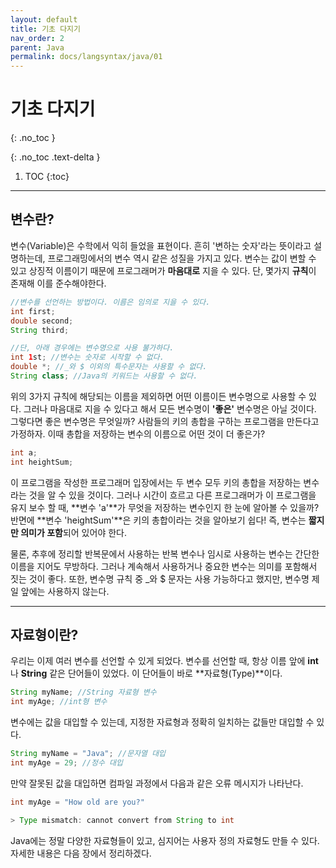 ```yaml
---
layout: default
title: 기초 다지기
nav_order: 2
parent: Java
permalink: docs/langsyntax/java/01
---
```


# 기초 다지기
{: .no_toc }

{: .no_toc .text-delta }

1. TOC
{:toc}

---

## 변수란?
변수(Variable)은 수학에서 익히 들었을 표현이다. 흔히 '변하는 숫자'라는 뜻이라고 설명하는데, 프로그래밍에서의 변수 역시 같은 성질을 가지고 있다. 변수는 값이 변할 수 있고 상징적 이름이기 때문에 프로그래머가 **마음대로** 지을 수 있다. 단, 몇가지 **규칙**이 존재해 이를 준수해야한다.

```java
//변수를 선언하는 방법이다. 이름은 임의로 지을 수 있다.
int first;
double second;
String third;

//단, 아래 경우에는 변수명으로 사용 불가하다.
int 1st; //변수는 숫자로 시작할 수 없다.
double *; //_와 $ 이외의 특수문자는 사용할 수 없다.
String class; //Java의 키워드는 사용할 수 없다.
```

위의 3가지 규칙에 해당되는 이름을 제외하면 어떤 이름이든 변수명으로 사용할 수 있다. 그러나 마음대로 지을 수 있다고 해서 모든 변수명이 **'좋은'** 변수명은 아닐 것이다. 그렇다면 좋은 변수명은 무엇일까? 사람들의 키의 총합을 구하는 프로그램을 만든다고 가정하자. 이때 총합을 저장하는 변수의 이름으로 어떤 것이 더 좋은가?

```java
int a;
int heightSum;
```

이 프로그램을 작성한 프로그래머 입장에서는 두 변수 모두 키의 총합을 저장하는 변수라는 것을 알 수 있을 것이다. 그러나 시간이 흐르고 다른 프로그래머가 이 프로그램을 유지 보수 할 때, **변수 'a'**가 무엇을 저장하는 변수인지 한 눈에 알아볼 수 있을까? 반면에 **변수 'heightSum'**은 키의 총합이라는 것을 알아보기 쉽다! 즉, 변수는 **짧지만 의미가 포함**되어 있어야 한다.

물론, 추후에 정리할 반복문에서 사용하는 반복 변수나 임시로 사용하는 변수는 간단한 이름을 지어도 무방하다. 그러나 계속해서 사용하거나 중요한 변수는 의미를 포함해서 짓는 것이 좋다. 또한, 변수명 규칙 중 _와 $ 문자는 사용 가능하다고 했지만, 변수명 제일 앞에는 사용하지 않는다.

---

## 자료형이란?
우리는 이제 여러 변수를 선언할 수 있게 되었다. 변수를 선언할 때, 항상 이름 앞에 **int**나 **String** 같은 단어들이 있었다. 이 단어들이 바로 **자료형(Type)**이다. 

```java
String myName; //String 자료형 변수
int myAge; //int형 변수
```

변수에는 값을 대입할 수 있는데, 지정한 자료형과 정확히 일치하는 값들만 대입할 수 있다.

```java
String myName = "Java"; //문자열 대입
int myAge = 29; //정수 대입
```

만약 잘못된 값을 대입하면 컴파일 과정에서 다음과 같은 오류 메시지가 나타난다.

```java
int myAge = "How old are you?"

> Type mismatch: cannot convert from String to int
```

Java에는 정말 다양한 자료형들이 있고, 심지어는 사용자 정의 자료형도 만들 수 있다. 자세한 내용은 다음 장에서 정리하겠다.